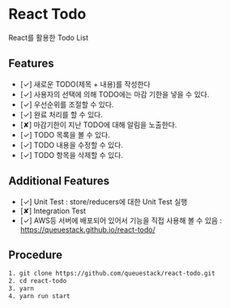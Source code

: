 # React Todo
React를 활용한 Todo List

## Features
* [✓] 새로운 TODO(제목 + 내용)를 작성한다
* [✓] 사용자의 선택에 의해 TODO에는 마감 기한을 넣을 수 있다.
* [✓] 우선순위를 조절할 수 있다.
* [✓] 완료 처리를 할 수 있다.
* [✘] 마감기한이 지난 TODO에 대해 알림을 노출한다.
* [✓] TODO 목록을 볼 수 있다.
* [✓] TODO 내용을 수정할 수 있다.
* [✓] TODO 항목을 삭제할 수 있다.

## Additional Features
* [✓] Unit Test : store/reducers에 대한 Unit Test 실행
* [✘] Integration Test 
* [✓] AWS등 서버에 배포되어 있어서 기능을 직접 사용해 볼 수 있음 : https://queuestack.github.io/react-todo/

## Procedure
```sh
1. git clone https://github.com/queuestack/react-todo.git
2. cd react-todo
3. yarn
4. yarn run start
```